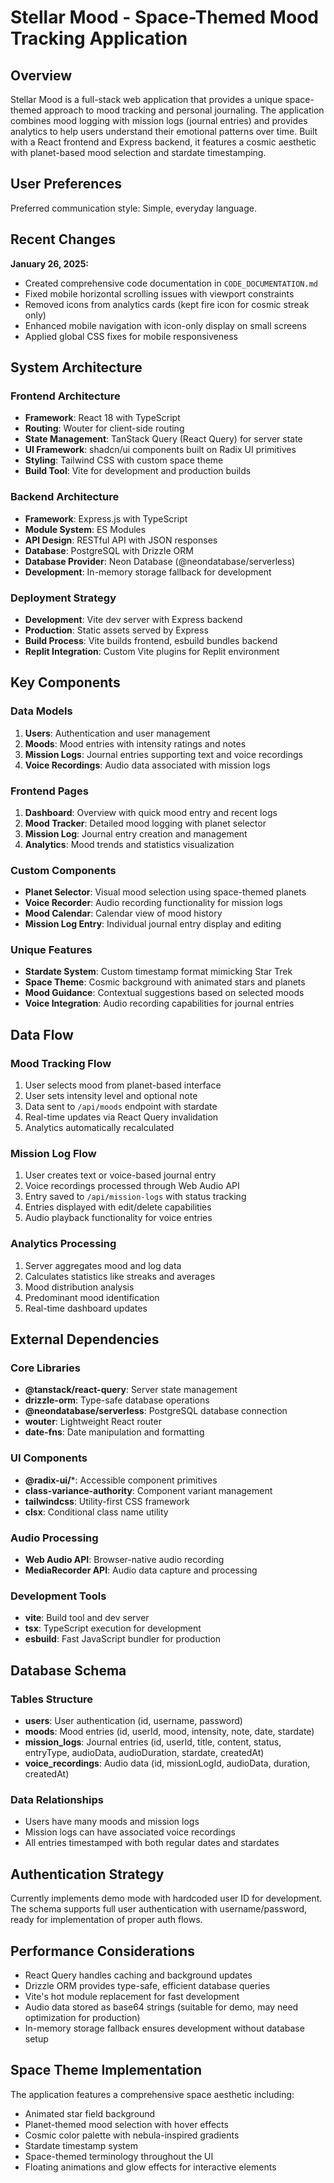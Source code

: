 # Stellar Mood - Space-Themed Mood Tracking Application

## Overview

Stellar Mood is a full-stack web application that provides a unique space-themed approach to mood tracking and personal journaling. The application combines mood logging with mission logs (journal entries) and provides analytics to help users understand their emotional patterns over time. Built with a React frontend and Express backend, it features a cosmic aesthetic with planet-based mood selection and stardate timestamping.

## User Preferences

Preferred communication style: Simple, everyday language.

## Recent Changes

**January 26, 2025:**
- Created comprehensive code documentation in `CODE_DOCUMENTATION.md`
- Fixed mobile horizontal scrolling issues with viewport constraints
- Removed icons from analytics cards (kept fire icon for cosmic streak only)
- Enhanced mobile navigation with icon-only display on small screens
- Applied global CSS fixes for mobile responsiveness

## System Architecture

### Frontend Architecture
- **Framework**: React 18 with TypeScript
- **Routing**: Wouter for client-side routing
- **State Management**: TanStack Query (React Query) for server state
- **UI Framework**: shadcn/ui components built on Radix UI primitives
- **Styling**: Tailwind CSS with custom space theme
- **Build Tool**: Vite for development and production builds

### Backend Architecture
- **Framework**: Express.js with TypeScript
- **Module System**: ES Modules
- **API Design**: RESTful API with JSON responses
- **Database**: PostgreSQL with Drizzle ORM
- **Database Provider**: Neon Database (@neondatabase/serverless)
- **Development**: In-memory storage fallback for development

### Deployment Strategy
- **Development**: Vite dev server with Express backend
- **Production**: Static assets served by Express
- **Build Process**: Vite builds frontend, esbuild bundles backend
- **Replit Integration**: Custom Vite plugins for Replit environment

## Key Components

### Data Models
1. **Users**: Authentication and user management
2. **Moods**: Mood entries with intensity ratings and notes
3. **Mission Logs**: Journal entries supporting text and voice recordings
4. **Voice Recordings**: Audio data associated with mission logs

### Frontend Pages
1. **Dashboard**: Overview with quick mood entry and recent logs
2. **Mood Tracker**: Detailed mood logging with planet selector
3. **Mission Log**: Journal entry creation and management
4. **Analytics**: Mood trends and statistics visualization

### Custom Components
- **Planet Selector**: Visual mood selection using space-themed planets
- **Voice Recorder**: Audio recording functionality for mission logs
- **Mood Calendar**: Calendar view of mood history
- **Mission Log Entry**: Individual journal entry display and editing

### Unique Features
- **Stardate System**: Custom timestamp format mimicking Star Trek
- **Space Theme**: Cosmic background with animated stars and planets
- **Mood Guidance**: Contextual suggestions based on selected moods
- **Voice Integration**: Audio recording capabilities for journal entries

## Data Flow

### Mood Tracking Flow
1. User selects mood from planet-based interface
2. User sets intensity level and optional note
3. Data sent to `/api/moods` endpoint with stardate
4. Real-time updates via React Query invalidation
5. Analytics automatically recalculated

### Mission Log Flow
1. User creates text or voice-based journal entry
2. Voice recordings processed through Web Audio API
3. Entry saved to `/api/mission-logs` with status tracking
4. Entries displayed with edit/delete capabilities
5. Audio playback functionality for voice entries

### Analytics Processing
1. Server aggregates mood and log data
2. Calculates statistics like streaks and averages
3. Mood distribution analysis
4. Predominant mood identification
5. Real-time dashboard updates

## External Dependencies

### Core Libraries
- **@tanstack/react-query**: Server state management
- **drizzle-orm**: Type-safe database operations
- **@neondatabase/serverless**: PostgreSQL database connection
- **wouter**: Lightweight React router
- **date-fns**: Date manipulation and formatting

### UI Components
- **@radix-ui/***: Accessible component primitives
- **class-variance-authority**: Component variant management
- **tailwindcss**: Utility-first CSS framework
- **clsx**: Conditional class name utility

### Audio Processing
- **Web Audio API**: Browser-native audio recording
- **MediaRecorder API**: Audio data capture and processing

### Development Tools
- **vite**: Build tool and dev server
- **tsx**: TypeScript execution for development
- **esbuild**: Fast JavaScript bundler for production

## Database Schema

### Tables Structure
- **users**: User authentication (id, username, password)
- **moods**: Mood entries (id, userId, mood, intensity, note, date, stardate)
- **mission_logs**: Journal entries (id, userId, title, content, status, entryType, audioData, audioDuration, stardate, createdAt)
- **voice_recordings**: Audio data (id, missionLogId, audioData, duration, createdAt)

### Data Relationships
- Users have many moods and mission logs
- Mission logs can have associated voice recordings
- All entries timestamped with both regular dates and stardates

## Authentication Strategy

Currently implements demo mode with hardcoded user ID for development. The schema supports full user authentication with username/password, ready for implementation of proper auth flows.

## Performance Considerations

- React Query handles caching and background updates
- Drizzle ORM provides type-safe, efficient database queries
- Vite's hot module replacement for fast development
- Audio data stored as base64 strings (suitable for demo, may need optimization for production)
- In-memory storage fallback ensures development without database setup

## Space Theme Implementation

The application features a comprehensive space aesthetic including:
- Animated star field background
- Planet-themed mood selection with hover effects
- Cosmic color palette with nebula-inspired gradients
- Stardate timestamp system
- Space-themed terminology throughout the UI
- Floating animations and glow effects for interactive elements